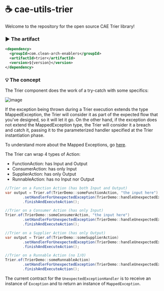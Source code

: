 # ☕ cae-utils-trier
Welcome to the repository for the open source CAE Trier library!

### ▶️ The artifact
```xml
<dependency>
  <groupId>com.clean-arch-enablers</groupId>
  <artifactId>trier</artifactId>
  <version>${version}</version>
</dependency>
```

### 💡 The concept

The Trier component does the work of a try-catch with some specifics:

![image](https://github.com/clean-arch-enablers-project/cae-utils-trier/assets/60593328/0c942aae-c57c-4707-b3d2-c33390a2861b)

If the exception being thrown during a Trier execution extends the type MappedException, the Trier will consider it as part of the expected flow that you've designed, so it will let it go. On the other hand, if the exception does not extend the MappedException type, the Trier will consider it a breach and catch it, passing it to the parameterized handler specified at the Trier instantiation phase.

To understand more about the Mapped Exceptions, go [here](https://github.com/clean-arch-enablers-project/cae-utils-mapped-exceptions).

The Trier can wrap 4 types of Action:

- FunctionAction: has Input and Output
- ConsumerAction: has only Input
- SupplierAction: has only Output
- RunnableAction: has no Input nor Output

```java
//Trier on a Function Action (has both Input and Output)
var output = Trier.of(TrierDemo::someFunctionAction, "the input here")
        .setHandlerForUnexpectedException(TrierDemo::handleUnexpectedException)
        .finishAndExecuteAction();
```

```java
//Trier on a Consumer Action (has only Input)
Trier.of(TrierDemo::someConsumerAction, "the input here")
        .setHandlerForUnexpectedException(TrierDemo::handleUnexpectedException)
        .finishAndExecuteAction();
```

```java
//Trier on a Supplier Action (has only Output)
var output = Trier.of(TrierDemo::someSupplierAction)
        .setHandlerForUnexpectedException(TrierDemo::handleUnexpectedException)
        .finishAndExecuteAction();
```

```java
//Trier on a Runnable Action (no I/O)
Trier.of(TrierDemo::someRunnableAction)
        .setHandlerForUnexpectedException(TrierDemo::handleUnexpectedException)
        .finishAndExecuteAction();
```

The current contract for the ```UnexpectedExceptionHandler``` is to receive an instance of ```Exception``` and to return an instance of ```MappedException```.
